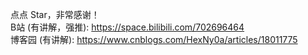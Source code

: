 点点 Star，非常感谢！  
B站 (有讲解，强推): https://space.bilibili.com/702696464  
博客园 (有讲解): https://www.cnblogs.com/HexNy0a/articles/18011775
